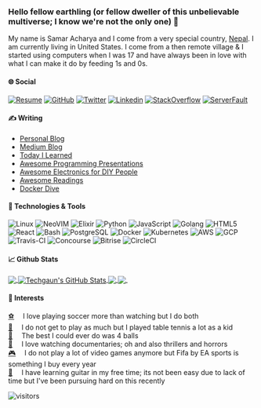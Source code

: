 ### Hello fellow earthling (or fellow dweller of this unbelievable multiverse; I know we're not the only one) 👋

My name is Samar Acharya and I come from a very special country, [Nepal](https://en.wikipedia.org/wiki/Nepal). I am currently living in United States. I come from a then remote village & I started using computers when I was 17 and have always been in love with what I can make it do by feeding 1s and 0s.

#### &#127760; Social

[![Resume](https://img.shields.io/badge/resume-techgaun-blue)](https://techgaun.github.io/resume/)
[![GitHub](https://img.shields.io/github/followers/techgaun?label=follow&style=social)](https://github.com/techgaun) 
[![Twitter](https://img.shields.io/twitter/follow/techgaun?style=social)](https://twitter.com/techgaun) 
[![Linkedin](https://img.shields.io/badge/-techgaun-blue?style=flat-square&logo=Linkedin&logoColor=white&link=https://www.linkedin.com/in/techgaun/)](https://www.linkedin.com/in/techgaun/) 
[![StackOverflow](https://img.shields.io/stackexchange/stackoverflow/r/1102395)](https://meta.stackoverflow.com/users/1102395/samar) 
[![ServerFault](https://img.shields.io/stackexchange/serverfault/r/111111)](https://serverfault.com/users/111111/samar)

#### &#x270d; Writing

- [Personal Blog](https://www.techgaun.com)
- [Medium Blog](https://medium.com/@samar.acharya)
- [Today I Learned](https://github.com/techgaun/til)
- [Awesome Programming Presentations](https://github.com/techgaun/awesome-programming-presentations)
- [Awesome Electronics for DIY People](https://github.com/techgaun/awesome-electronics)
- [Awesome Readings](https://github.com/techgaun/awesome-readings)
- [Docker Dive](https://github.com/techgaun/docker-dive)

#### &#128295; Technologies & Tools

![Linux](https://img.shields.io/badge/OS-Linux-informational?style=flat&logo=linux&logoColor=white&color=2bbc8a) 
![NeoVIM](https://img.shields.io/badge/Editor-NeoVIM-informational?style=flat&logo=vim&logoColor=white&color=2bbc8a) 
![Elixir](https://img.shields.io/badge/Code-Elixir-informational?style=flat&logo=elixir&logoColor=white&color=2bbc8a) 
![Python](https://img.shields.io/badge/Code-Python-informational?style=flat&logo=python&logoColor=white&color=2bbc8a) 
![JavaScript](https://img.shields.io/badge/Code-JavaScript-informational?style=flat&logo=javascript&logoColor=white&color=2bbc8a) 
![Golang](https://img.shields.io/badge/Code-Golang-informational?style=flat&logo=go&logoColor=white&color=2bbc8a) 
![HTML5](https://img.shields.io/badge/-HTML5-%23E44D27?style=flat&logo=html5&logoColor=white&color=2bbc8a) 
![React](https://img.shields.io/badge/Code-React-informational?style=flat&logo=react&logoColor=white&color=2bbc8a) 
![Bash](https://img.shields.io/badge/Shell-Bash-informational?style=flat&logo=gnu-bash&logoColor=white&color=2bbc8a)
![PostgreSQL](https://img.shields.io/badge/Tools-PostgreSQL-informational?style=flat&logo=postgresql&logoColor=white&color=2bbc8a)
![Docker](https://img.shields.io/badge/Tools-Docker-informational?style=flat&logo=docker&logoColor=white&color=2bbc8a)
![Kubernetes](https://img.shields.io/badge/Tools-Kubernetes-informational?style=flat&logo=kubernetes&logoColor=white&color=2bbc8a)
![AWS](https://img.shields.io/badge/Cloud-AWS-informational?style=flat&logo=amazon&logoColor=white&color=2bbc8a) 
![GCP](https://img.shields.io/badge/Cloud-Google-informational?style=flat&logo=google&logoColor=white&color=2bbc8a) 
![Travis-CI](https://img.shields.io/badge/DevOps-Travis-informational?style=flat&logo=travis&logoColor=white&color=2bbc8a) 
![Concourse](https://img.shields.io/badge/DevOps-Concourse-informational?style=flat&logo=concourse&logoColor=white&color=2bbc8a) 
![Bitrise](https://img.shields.io/badge/DevOps-Bitrise-informational?style=flat&logo=bitrise&logoColor=white&color=2bbc8a) 
![CircleCI](https://img.shields.io/badge/DevOps-CircleCI-informational?style=flat&logo=circleci&logoColor=white&color=2bbc8a) 

#### &#x1f4c8; Github Stats

<a href="https://github.com/techgaun">
  <img align="center" src="https://github-readme-stats.vercel.app/api/top-langs/?username=techgaun&hide=c,php&title_color=ffffff&text_color=c9cacc&icon_color=2bbc8a&bg_color=1d1f21" />
</a>
<a href="https://github.com/techgaun">
  <img align="center" src="https://github-readme-stats.vercel.app/api?username=techgaun&show_icons=true&cache_seconds=1800&line_height=27&count_private=true&include_all_commits=true&title_color=ffffff&text_color=c9cacc&icon_color=2bbc8a&bg_color=1d1f21" alt="Techgaun's GitHub Stats" />
</a>

<a href="https://github.com/techgaun/github-dorks">
  <img align="center" src="https://github-readme-stats.vercel.app/api/pin/?username=techgaun&repo=github-dorks&title_color=ffffff&text_color=c9cacc&icon_color=2bbc8a&bg_color=1d1f21" />
</a>
<a href="https://github.com/techgaun/active-forks">
  <img align="center" src="https://github-readme-stats.vercel.app/api/pin/?username=techgaun&repo=active-forks&title_color=ffffff&text_color=c9cacc&icon_color=2bbc8a&bg_color=1d1f21" />
</a>&nbsp;

#### &#128155; Interests

[&#9917;](https://en.wikipedia.org/wiki/Association_football)&emsp; I love playing soccer more than watching but I do both  
[&#127955;](https://en.wikipedia.org/wiki/Table_tennis)&emsp; I do not get to play as much but I played table tennis a lot as a kid  
[&#129337;](https://en.wikipedia.org/wiki/Juggling)&emsp; The best I could ever do was 4 balls  
[&#127909;](https://en.wikipedia.org/wiki/Documentary_film)&emsp; I love watching documentaries; oh and also thrillers and horrors  
[&#127918;](https://www.ea.com/games/fifa/fifa-21/features)&emsp; I do not play a lot of video games anymore but Fifa by EA sports is something I buy every year  
[&#127928;](https://en.wikipedia.org/wiki/Guitar)&emsp; I have learning guitar in my free time; its not been easy due to lack of time but I've been pursuing hard on this recently  

![visitors](https://visitor-badge.glitch.me/badge?page_id=techgaun.github)

<!--
**techgaun/techgaun** is a ✨ _special_ ✨ repository because its `README.md` (this file) appears on your GitHub profile.

Here are some ideas to get you started:

- 🔭 I’m currently working on ...
- 🌱 I’m currently learning ...
- 👯 I’m looking to collaborate on ...
- 🤔 I’m looking for help with ...
- 💬 Ask me about ...
- 📫 How to reach me: ...
- 😄 Pronouns: ...
- ⚡ Fun fact: ...
-->
